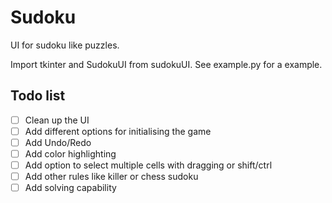 # Sudoku
UI for sudoku like puzzles. 

Import tkinter and SudokuUI from sudokuUI. See example.py for a example.

## Todo list
- [ ] Clean up the UI
- [ ] Add different options for initialising the game
- [ ] Add Undo/Redo
- [ ] Add color highlighting
- [ ] Add option to select multiple cells with dragging or shift/ctrl
- [ ] Add other rules like killer or chess sudoku
- [ ] Add solving capability
